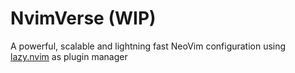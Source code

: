 # NvimVerse **(WIP)**
A powerful, scalable and lightning fast NeoVim configuration using [lazy.nvim](https://github.com/folke/lazy.nvim) as plugin manager
